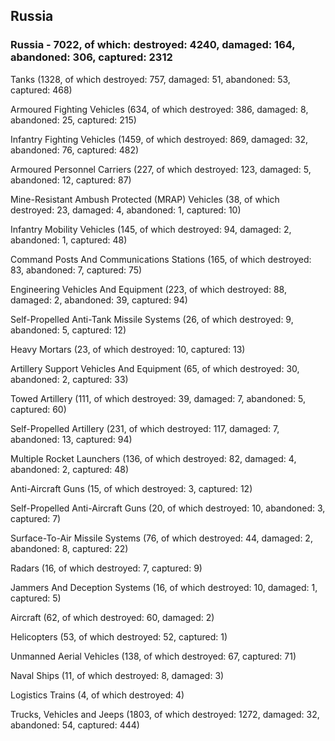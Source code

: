 
 
 ## Russia
 
 ### Russia - 7022, of which: destroyed: 4240, damaged: 164, abandoned: 306, captured: 2312

 

 

 Tanks (1328, of which destroyed: 757, damaged: 51, abandoned: 53, captured: 468)

 Armoured Fighting Vehicles (634, of which destroyed: 386, damaged: 8, abandoned: 25, captured: 215)

 Infantry Fighting Vehicles (1459, of which destroyed: 869, damaged: 32, abandoned: 76, captured: 482)

 Armoured Personnel Carriers (227, of which destroyed: 123, damaged: 5, abandoned: 12, captured: 87)

 Mine-Resistant Ambush Protected (MRAP) Vehicles (38, of which destroyed: 23, damaged: 4, abandoned: 1, captured: 10)

 Infantry Mobility Vehicles (145, of which destroyed: 94, damaged: 2, abandoned: 1, captured: 48)

 Command Posts And Communications Stations (165, of which destroyed: 83, abandoned: 7, captured: 75)

 Engineering Vehicles And Equipment (223, of which destroyed: 88, damaged: 2, abandoned: 39, captured: 94)

 Self-Propelled Anti-Tank Missile Systems (26, of which destroyed: 9, abandoned: 5, captured: 12)

 Heavy Mortars (23, of which destroyed: 10, captured: 13)

 Artillery Support Vehicles And Equipment (65, of which destroyed: 30, abandoned: 2, captured: 33)

 Towed Artillery (111, of which destroyed: 39, damaged: 7, abandoned: 5, captured: 60)

 Self-Propelled Artillery (231, of which destroyed: 117, damaged: 7, abandoned: 13, captured: 94)

 Multiple Rocket Launchers (136, of which destroyed: 82, damaged: 4, abandoned: 2, captured: 48)

 Anti-Aircraft Guns (15, of which destroyed: 3, captured: 12)

 Self-Propelled Anti-Aircraft Guns (20, of which destroyed: 10, abandoned: 3, captured: 7)

 Surface-To-Air Missile Systems (76, of which destroyed: 44, damaged: 2, abandoned: 8, captured: 22)

 Radars (16, of which destroyed: 7, captured: 9)

 Jammers And Deception Systems (16, of which destroyed: 10, damaged: 1, captured: 5)

 Aircraft (62, of which destroyed: 60, damaged: 2)

 Helicopters (53, of which destroyed: 52, captured: 1)

 Unmanned Aerial Vehicles (138, of which destroyed: 67, captured: 71)

 Naval Ships (11, of which destroyed: 8, damaged: 3)

 Logistics Trains (4, of which destroyed: 4)

 Trucks, Vehicles and Jeeps (1803, of which destroyed: 1272, damaged: 32, abandoned: 54, captured: 444)

